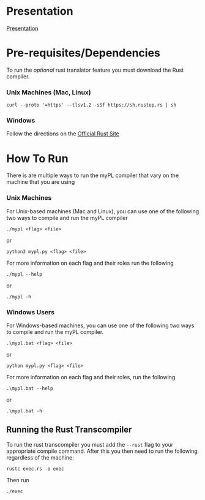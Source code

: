 # Presentation
[Presentation](https://youtu.be/fFY9hZQD-8Y)

# Pre-requisites/Dependencies
To run the _optional_ rust translator feature you must download the Rust compiler.
### Unix Machines (Mac, Linux)
```curl --proto '=https' --tlsv1.2 -sSf https://sh.rustup.rs | sh```
### Windows
Follow the directions on the [Official Rust Site](https://www.rust-lang.org/tools/install)
# How To Run
There is are multiple ways to run the myPL compiler that vary on the machine that you are using
### Unix Machines
For Unix-based machines (Mac and Linux), you can use one of the following two ways to compile and run
the myPL compiler


```./mypl <flag> <file>```


or


```python3 mypl.py <flag> <file>```

For more information on each flag and their roles run the following


```./mypl --help``` 

or 

```./mypl -h```
### Windows Users
For Windows-based machines, you can use one of the following two ways to compile and run the myPL
compiler.

```.\mypl.bat <flag> <file>```

or

```python mypl.py <flag> <file>```

For more information on each flag and their roles, run the following

```.\mypl.bat --help``` 

or

```.\mypl.bat -h```


## Running the Rust Transcompiler
To run the rust transcompiler you must add the ```--rust``` flag to your appropriate compile
command. After this you then need to run the following regardless of the machine:

```rustc exec.rs -o exec```

Then run

```./exec```